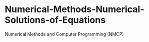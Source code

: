 # Numerical-Methods-Numerical-Solutions-of-Equations
Numerical Methods and Computer Programming (NMCP)
